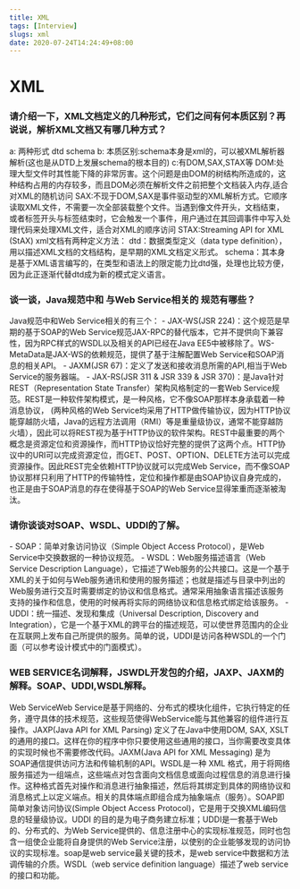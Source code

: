 ```yaml
---
title: XML
tags: [Interview]
slugs: xml
date: 2020-07-24T14:24:49+08:00
---
```


# XML

<!--more-->

### 请介绍一下，XML文档定义的几种形式，它们之间有何本质区别？再说说，解析XML文档又有哪几种方式？

a: 两种形式 dtd schema
b: 本质区别:schema本身是xml的，可以被XML解析器解析(这也是从DTD上发展schema的根本目的)
c:有DOM,SAX,STAX等
DOM:处理大型文件时其性能下降的非常厉害。这个问题是由DOM的树结构所造成的，这种结构占用的内存较多，而且DOM必须在解析文件之前把整个文档装入内存,适合对XML的随机访问
SAX:不现于DOM,SAX是事件驱动型的XML解析方式。它顺序读取XML文件，不需要一次全部装载整个文件。当遇到像文件开头，文档结束，或者标签开头与标签结束时，它会触发一个事件，用户通过在其回调事件中写入处理代码来处理XML文件，适合对XML的顺序访问
STAX:Streaming API for XML (StAX)
xml文档有两种定义方法：
dtd：数据类型定义（data type definition），用以描述XML文档的文档结构，是早期的XML文档定义形式。
schema：其本身是基于XML语言编写的，在类型和语法上的限定能力比dtd强，处理也比较方便，因为此正逐渐代替dtd成为新的模式定义语言。

### 谈一谈，Java规范中和 与Web Service相关的 规范有哪些？

Java规范中和Web Service相关的有三个：
\- JAX-WS(JSR 224)：这个规范是早期的基于SOAP的Web Service规范JAX-RPC的替代版本，它并不提供向下兼容性，因为RPC样式的WSDL以及相关的API已经在Java EE5中被移除了。WS-MetaData是JAX-WS的依赖规范，提供了基于注解配置Web Service和SOAP消息的相关API。
\- JAXM(JSR 67)：定义了发送和接收消息所需的API,相当于Web Service的服务器端。
\- JAX-RS(JSR 311 & JSR 339 & JSR 370)：是Java针对REST（Representation State Transfer）架构风格制定的一套Web Service规范。REST是一种软件架构模式，是一种风格，它不像SOAP那样本身承载着一种消息协议， (两种风格的Web Service均采用了HTTP做传输协议，因为HTTP协议能穿越防火墙，Java的远程方法调用（RMI）等是重量级协议，通常不能穿越防火墙），因此可以将REST视为基于HTTP协议的软件架构。REST中最重要的两个概念是资源定位和资源操作，而HTTP协议恰好完整的提供了这两个点。HTTP协议中的URI可以完成资源定位，而GET、POST、OPTION、DELETE方法可以完成资源操作。因此REST完全依赖HTTP协议就可以完成Web Service，而不像SOAP协议那样只利用了HTTP的传输特性，定位和操作都是由SOAP协议自身完成的，也正是由于SOAP消息的存在使得基于SOAP的Web Service显得笨重而逐渐被淘汰。

### 请你谈谈对SOAP、WSDL、UDDI的了解。

\- SOAP：简单对象访问协议（Simple Object Access Protocol），是Web Service中交换数据的一种协议规范。
\- WSDL：Web服务描述语言（Web Service Description Language），它描述了Web服务的公共接口。这是一个基于XML的关于如何与Web服务通讯和使用的服务描述；也就是描述与目录中列出的Web服务进行交互时需要绑定的协议和信息格式。通常采用抽象语言描述该服务支持的操作和信息，使用的时候再将实际的网络协议和信息格式绑定给该服务。
\- UDDI：统一描述、发现和集成（Universal Description, Discovery and Integration），它是一个基于XML的跨平台的描述规范，可以使世界范围内的企业在互联网上发布自己所提供的服务。简单的说，UDDI是访问各种WSDL的一个门面（可以参考设计模式中的门面模式）。

### WEB SERVICE名词解释，JSWDL开发包的介绍，JAXP、JAXM的解释。SOAP、UDDI,WSDL解释。

Web ServiceWeb Service是基于网络的、分布式的模块化组件，它执行特定的任务，遵守具体的技术规范，这些规范使得WebService能与其他兼容的组件进行互操作。JAXP(Java API for XML Parsing) 定义了在Java中使用DOM, SAX, XSLT的通用的接口。这样在你的程序中你只要使用这些通用的接口，当你需要改变具体的实现时候也不需要修改代码。JAXM(Java API for XML Messaging) 是为SOAP通信提供访问方法和传输机制的API。WSDL是一种 XML 格式，用于将网络服务描述为一组端点，这些端点对包含面向文档信息或面向过程信息的消息进行操作。这种格式首先对操作和消息进行抽象描述，然后将其绑定到具体的网络协议和消息格式上以定义端点。相关的具体端点即组合成为抽象端点（服务）。SOAP即简单对象访问协议(Simple Object Access Protocol)，它是用于交换XML编码信息的轻量级协议。UDDI 的目的是为电子商务建立标准；UDDI是一套基于Web的、分布式的、为Web Service提供的、信息注册中心的实现标准规范，同时也包含一组使企业能将自身提供的Web Service注册，以使别的企业能够发现的访问协议的实现标准。soap是web service最关键的技术，是web service中数据和方法调传输的介质。WSDL（web service definition language）描述了web service的接口和功能。
